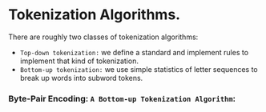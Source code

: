 # Tokenization Algorithms.

There are roughly two classes of tokenization algorithms:
* `Top-down tokenization:` we define a standard and implement rules to implement that kind of tokenization.
* `Bottom-up tokenization:` we use simple statistics of letter sequences to break up words into subword tokens.

### Byte-Pair Encoding: `A Bottom-up Tokenization Algorithm`:


